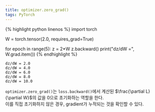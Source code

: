 ```yaml
---
title: optimizer.zero_grad()
tags: PyTorch
---
```


<!--more-->


{% highlight python linenos %}
import torch

W = torch.tensor(2.0, requires_grad=True)

for epoch in range(5):
    z = 2*W
    z.backward()
    print("dz/dW =", W.grad.item())
{% endhighlight %}

    dz/dW = 2.0
    dz/dW = 4.0
    dz/dW = 6.0
    dz/dW = 8.0
    dz/dW = 10.0


`optimizer.zero_grad()`는 `loss.backward()`에서 계산된 $\frac{\partial L}{\partial W}$의 값을 0으로 초기화하는 역할을 한다. \
이를 직접 초기화하지 않은 경우, gradient가 누적되는 것을 확인할 수 있다.
